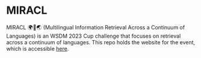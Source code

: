 # MIRACL

MIRACL 🌍🙌🌏 (Multilingual Information Retrieval Across a Continuum of Languages) is an WSDM 2023 Cup challenge that focuses on retrieval across a continuum of languages.
This repo holds the website for the event, which is accessible [here](http://miracl.ai/).
